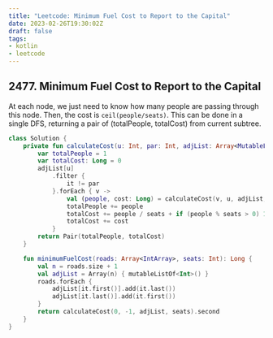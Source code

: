 ```yaml
---
title: "Leetcode: Minimum Fuel Cost to Report to the Capital"
date: 2023-02-26T19:30:02Z
draft: false
tags:
- kotlin
- leetcode
---
```

## 2477. Minimum Fuel Cost to Report to the Capital
At each node, we just need to know how many people are passing through this node. Then, the cost is `ceil(people/seats)`. This can be done in a single DFS, returning a pair of (totalPeople, totalCost) from current subtree.
```kotlin
class Solution {
    private fun calculateCost(u: Int, par: Int, adjList: Array<MutableList<Int>>, seats: Int): Pair<Int, Long> {
        var totalPeople = 1
        var totalCost: Long = 0
        adjList[u]
            .filter {
                it != par
            }.forEach { v ->
                val (people, cost: Long) = calculateCost(v, u, adjList, seats)
                totalPeople += people
                totalCost += people / seats + if (people % seats > 0) 1 else 0
                totalCost += cost
            }
        return Pair(totalPeople, totalCost)
    }

    fun minimumFuelCost(roads: Array<IntArray>, seats: Int): Long {
        val n = roads.size + 1
        val adjList = Array(n) { mutableListOf<Int>() }
        roads.forEach {
            adjList[it.first()].add(it.last())
            adjList[it.last()].add(it.first())
        }
        return calculateCost(0, -1, adjList, seats).second
    }
}
```

